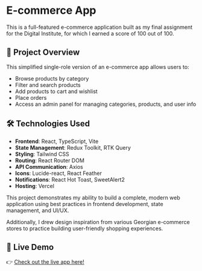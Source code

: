 # E-commerce App

This is a full-featured e-commerce application built as my final assignment for the Digital Institute, for which I earned a score of 100 out of 100.

## 🚀 Project Overview

This simplified single-role version of an e-commerce app allows users to:
- Browse products by category
- Filter and search products
- Add products to cart and wishlist
- Place orders
- Access an admin panel for managing categories, products, and user info

## 🛠️ Technologies Used

- **Frontend**: React, TypeScript, Vite
- **State Management**: Redux Toolkit, RTK Query
- **Styling**: Tailwind CSS
- **Routing**: React Router DOM
- **API Communication**: Axios
- **Icons**: Lucide-react, React Feather
- **Notifications**: React Hot Toast, SweetAlert2
- **Hosting**: Vercel

This project demonstrates my ability to build a complete, modern web application using best practices in frontend development, state management, and UI/UX.

Additionally, I drew design inspiration from various Georgian e-commerce stores to practice building user-friendly shopping experiences.

## 🔗 Live Demo

👉 [Check out the live app here!](https://e-commerce-app-eta-jet.vercel.app/)
